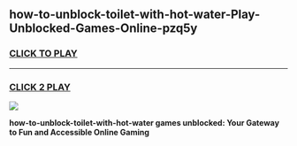 
## how-to-unblock-toilet-with-hot-water-Play-Unblocked-Games-Online-pzq5y
<h3>
<a href="https://premium76.site?title=how-to-unblock-toilet-with-hot-water&ref=25A">CLICK TO PLAY</a></h3>
<hr>

<h3>
<a href="https://premium76.site?title=how-to-unblock-toilet-with-hot-water&ref=25A">CLICK 2 PLAY</a>
  
</h3>

<a href="https://premium76.site?title=how-to-unblock-toilet-with-hot-water&ref=25A"><img src="https://clearcache.store/games.png"></a>


**how-to-unblock-toilet-with-hot-water games unblocked: Your Gateway to Fun and Accessible Online Gaming**

